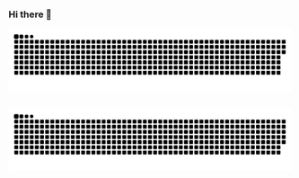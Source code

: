 ### Hi there 👋

<!--
**JustJaas/JustJaas** is a ✨ _special_ ✨ repository because its `README.md` (this file) appears on your GitHub profile.

Here are some ideas to get you started:

- 🔭 I’m currently working on ...
- 🌱 I’m currently learning ...
- 👯 I’m looking to collaborate on ...
- 🤔 I’m looking for help with ...
- 💬 Ask me about ...
- 📫 How to reach me: ...
- 😄 Pronouns: ...
- ⚡ Fun fact: ...
-->

<picture>
  <source media="(prefers-color-scheme: dark)" srcset="https://raw.githubusercontent.com/JustJaas/JustJaas/output/github-contribution-grid-snake-dark.svg">
  <source media="(prefers-color-scheme: light)" srcset="https://raw.githubusercontent.com/JustJaas/JustJaas/output/github-contribution-grid-snake.svg">
  <img alt="github contribution grid snake animation" src="https://raw.githubusercontent.com/JustJaas/JustJaas/output/github-contribution-grid-snake.svg">
</picture>

##
![snake gif](https://github.com/JustJaas/profile/blob/output/github-contribution-grid-snake.svg)
